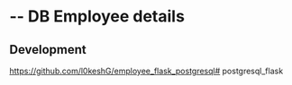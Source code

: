 --
DB Employee details
=======================================

## Development

https://github.com/l0keshG/employee_flask_postgresql# postgresql_flask
